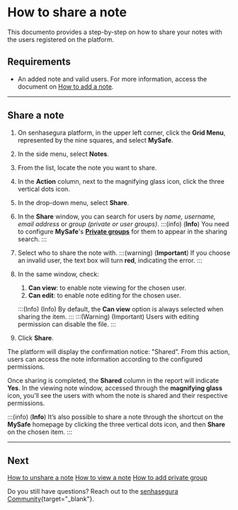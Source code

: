 # How to share a note

This documento provides a step-by-step on how to share your notes with the users registered on the platform.

## Requirements

* An added note and valid users. For more information, access the document on [How to add a note](/v3-32/docs/mysafe-notes-add).

***

## Share a note

1. On senhasegura platform, in the upper left corner, click the **Grid Menu**, represented by the nine squares, and select **MySafe**.
2. In the side menu, select **Notes**.
3. From the list, locate the note you want to share.
4. In the **Action** column, next to the magnifying glass icon, click the three vertical dots icon.
5. In the drop-down menu, select **Share**.
6. In the **Share** window, you can search for users by *name, username, email address* or *group (private or user groups)*.
    :::(info) (**Info**)
    You need to configure **MySafe**'s **[Private groups](/v3-32/docs/mysafe-private-group)** for them to appear in the sharing search.
    :::
7. Select who to share the note with.
    :::(warning) (**Important**)
    If you choose an invalid user, the text box will turn **red**, indicating the error.
    :::
8. In the same window, check:
    1. **Can view**: to enable note viewing for the chosen user.
    2. **Can edit**: to enable note editing for the chosen user.
    
    :::(Info) (Info)
    By default, the **Can view** option is  always selected when sharing the item.
    :::
    :::(Warning) (Important)
    Users with editing permission can disable   the file.
    :::

        
9. Click **Share**.

The platform will display the confirmation notice: "Shared". From this action, users can access the note information according to the configured permissions.

Once sharing is completed,  the **Shared** column in the report will indicate **Yes**. In the viewing note window, accessed through the **magnifying glass** icon, you’ll see the users with whom the note is shared and their respective permissions.

:::(info) (**Info**)
It’s also possible to share a note through the shortcut on the **MySafe** homepage by clicking the three vertical dots icon, and then **Share** on the chosen item.
:::
***

## Next
[How to unshare a note](/v3-32/docs/mysafe-notes-unshare)
[How to view a note](/v3-32/docs/mysafe-notes-view)
[How to add private group](/v3-32/docs/mysafe-private-group-add)

Do you still have questions? Reach out to the [senhasegura Community](https://community.senhasegura.io/){target="_blank"}.